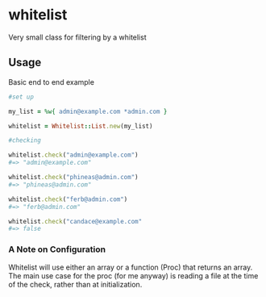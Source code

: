 whitelist
=========
Very small class for filtering by a whitelist



Usage
-----

Basic end to end example

```ruby
#set up

my_list = %w{ admin@example.com *admin.com }

whitelist = Whitelist::List.new(my_list)

#checking

whitelist.check("admin@example.com")
#=> "admin@example.com"

whitelist.check("phineas@admin.com")
#=> "phineas@admin.com"

whitelist.check("ferb@admin.com")
#=> "ferb@admin.com"

whitelist.check("candace@example.com"
#=> false

```

### A Note on Configuration


Whitelist will use either an array or a function (Proc) that returns an array.
The main use case for the proc (for me anyway) is reading a file at the time of the check, rather than at initialization.
